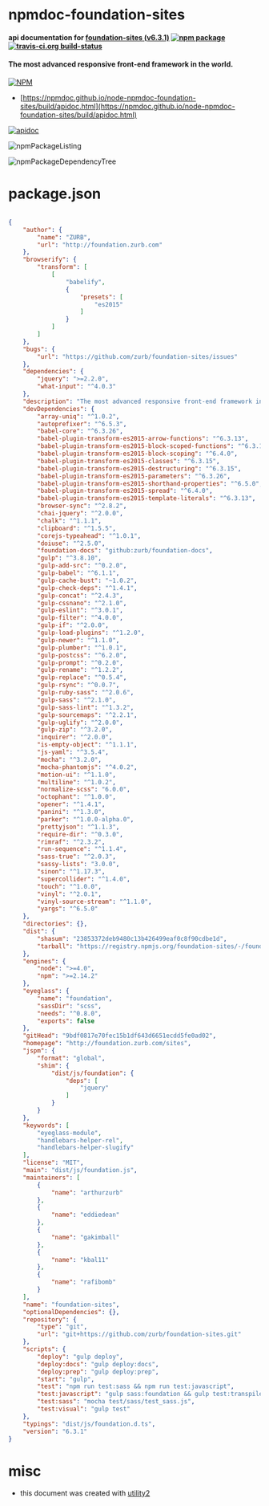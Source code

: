 # npmdoc-foundation-sites

#### api documentation for  [foundation-sites (v6.3.1)](http://foundation.zurb.com/sites)  [![npm package](https://img.shields.io/npm/v/npmdoc-foundation-sites.svg?style=flat-square)](https://www.npmjs.org/package/npmdoc-foundation-sites) [![travis-ci.org build-status](https://api.travis-ci.org/npmdoc/node-npmdoc-foundation-sites.svg)](https://travis-ci.org/npmdoc/node-npmdoc-foundation-sites)

#### The most advanced responsive front-end framework in the world.

[![NPM](https://nodei.co/npm/foundation-sites.png?downloads=true&downloadRank=true&stars=true)](https://www.npmjs.com/package/foundation-sites)

- [https://npmdoc.github.io/node-npmdoc-foundation-sites/build/apidoc.html](https://npmdoc.github.io/node-npmdoc-foundation-sites/build/apidoc.html)

[![apidoc](https://npmdoc.github.io/node-npmdoc-foundation-sites/build/screenCapture.buildCi.browser.%252Ftmp%252Fbuild%252Fapidoc.html.png)](https://npmdoc.github.io/node-npmdoc-foundation-sites/build/apidoc.html)

![npmPackageListing](https://npmdoc.github.io/node-npmdoc-foundation-sites/build/screenCapture.npmPackageListing.svg)

![npmPackageDependencyTree](https://npmdoc.github.io/node-npmdoc-foundation-sites/build/screenCapture.npmPackageDependencyTree.svg)



# package.json

```json

{
    "author": {
        "name": "ZURB",
        "url": "http://foundation.zurb.com"
    },
    "browserify": {
        "transform": [
            [
                "babelify",
                {
                    "presets": [
                        "es2015"
                    ]
                }
            ]
        ]
    },
    "bugs": {
        "url": "https://github.com/zurb/foundation-sites/issues"
    },
    "dependencies": {
        "jquery": ">=2.2.0",
        "what-input": "^4.0.3"
    },
    "description": "The most advanced responsive front-end framework in the world.",
    "devDependencies": {
        "array-uniq": "^1.0.2",
        "autoprefixer": "^6.5.3",
        "babel-core": "^6.3.26",
        "babel-plugin-transform-es2015-arrow-functions": "^6.3.13",
        "babel-plugin-transform-es2015-block-scoped-functions": "^6.3.13",
        "babel-plugin-transform-es2015-block-scoping": "^6.4.0",
        "babel-plugin-transform-es2015-classes": "^6.3.15",
        "babel-plugin-transform-es2015-destructuring": "^6.3.15",
        "babel-plugin-transform-es2015-parameters": "^6.3.26",
        "babel-plugin-transform-es2015-shorthand-properties": "^6.5.0",
        "babel-plugin-transform-es2015-spread": "^6.4.0",
        "babel-plugin-transform-es2015-template-literals": "^6.3.13",
        "browser-sync": "^2.8.2",
        "chai-jquery": "^2.0.0",
        "chalk": "^1.1.1",
        "clipboard": "^1.5.5",
        "corejs-typeahead": "^1.0.1",
        "doiuse": "^2.5.0",
        "foundation-docs": "github:zurb/foundation-docs",
        "gulp": "^3.8.10",
        "gulp-add-src": "^0.2.0",
        "gulp-babel": "^6.1.1",
        "gulp-cache-bust": "~1.0.2",
        "gulp-check-deps": "^1.4.1",
        "gulp-concat": "^2.4.3",
        "gulp-cssnano": "^2.1.0",
        "gulp-eslint": "^3.0.1",
        "gulp-filter": "^4.0.0",
        "gulp-if": "^2.0.0",
        "gulp-load-plugins": "^1.2.0",
        "gulp-newer": "^1.1.0",
        "gulp-plumber": "^1.0.1",
        "gulp-postcss": "^6.2.0",
        "gulp-prompt": "^0.2.0",
        "gulp-rename": "^1.2.2",
        "gulp-replace": "^0.5.4",
        "gulp-rsync": "^0.0.7",
        "gulp-ruby-sass": "^2.0.6",
        "gulp-sass": "^2.1.0",
        "gulp-sass-lint": "^1.3.2",
        "gulp-sourcemaps": "^2.2.1",
        "gulp-uglify": "^2.0.0",
        "gulp-zip": "^3.2.0",
        "inquirer": "^2.0.0",
        "is-empty-object": "^1.1.1",
        "js-yaml": "^3.5.4",
        "mocha": "^3.2.0",
        "mocha-phantomjs": "^4.0.2",
        "motion-ui": "^1.1.0",
        "multiline": "^1.0.2",
        "normalize-scss": "6.0.0",
        "octophant": "^1.0.0",
        "opener": "^1.4.1",
        "panini": "^1.3.0",
        "parker": "^1.0.0-alpha.0",
        "prettyjson": "^1.1.3",
        "require-dir": "^0.3.0",
        "rimraf": "^2.3.2",
        "run-sequence": "^1.1.4",
        "sass-true": "^2.0.3",
        "sassy-lists": "3.0.0",
        "sinon": "^1.17.3",
        "supercollider": "^1.4.0",
        "touch": "^1.0.0",
        "vinyl": "^2.0.1",
        "vinyl-source-stream": "^1.1.0",
        "yargs": "^6.5.0"
    },
    "directories": {},
    "dist": {
        "shasum": "23853372deb9480c13b426499eaf0c8f90cdbe1d",
        "tarball": "https://registry.npmjs.org/foundation-sites/-/foundation-sites-6.3.1.tgz"
    },
    "engines": {
        "node": ">=4.0",
        "npm": ">=2.14.2"
    },
    "eyeglass": {
        "name": "foundation",
        "sassDir": "scss",
        "needs": "^0.8.0",
        "exports": false
    },
    "gitHead": "9bdf0817e70fec15b1df643d6651ecdd5fe0ad02",
    "homepage": "http://foundation.zurb.com/sites",
    "jspm": {
        "format": "global",
        "shim": {
            "dist/js/foundation": {
                "deps": [
                    "jquery"
                ]
            }
        }
    },
    "keywords": [
        "eyeglass-module",
        "handlebars-helper-rel",
        "handlebars-helper-slugify"
    ],
    "license": "MIT",
    "main": "dist/js/foundation.js",
    "maintainers": [
        {
            "name": "arthurzurb"
        },
        {
            "name": "eddiedean"
        },
        {
            "name": "gakimball"
        },
        {
            "name": "kbal11"
        },
        {
            "name": "rafibomb"
        }
    ],
    "name": "foundation-sites",
    "optionalDependencies": {},
    "repository": {
        "type": "git",
        "url": "git+https://github.com/zurb/foundation-sites.git"
    },
    "scripts": {
        "deploy": "gulp deploy",
        "deploy:docs": "gulp deploy:docs",
        "deploy:prep": "gulp deploy:prep",
        "start": "gulp",
        "test": "npm run test:sass && npm run test:javascript",
        "test:javascript": "gulp sass:foundation && gulp test:transpile-js && mocha-phantomjs --ignore-resource-errors test/javascript/index.html",
        "test:sass": "mocha test/sass/test_sass.js",
        "test:visual": "gulp test"
    },
    "typings": "dist/js/foundation.d.ts",
    "version": "6.3.1"
}
```



# misc
- this document was created with [utility2](https://github.com/kaizhu256/node-utility2)
